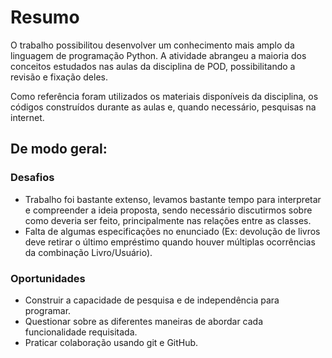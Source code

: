 # Resumo

O trabalho possibilitou desenvolver um conhecimento mais amplo da linguagem de programação Python. A atividade abrangeu a maioria dos conceitos estudados nas aulas da disciplina de POD, possibilitando a revisão e fixação deles. 

Como referência foram utilizados os materiais disponíveis da disciplina, os códigos construídos durante as aulas e, quando necessário, pesquisas na internet. 

## De modo geral:

### Desafios
- Trabalho foi bastante extenso, levamos bastante tempo para interpretar e compreender a ideia proposta, sendo necessário discutirmos sobre como deveria ser feito, principalmente nas relações entre as classes.
- Falta de algumas especificações no enunciado (Ex: devolução de livros deve retirar o último empréstimo quando houver múltiplas ocorrências da combinação Livro/Usuário).

### Oportunidades
- Construir a capacidade de pesquisa e de independência para programar.
- Questionar sobre as diferentes maneiras de abordar cada funcionalidade requisitada. 
- Praticar colaboração usando git e GitHub.